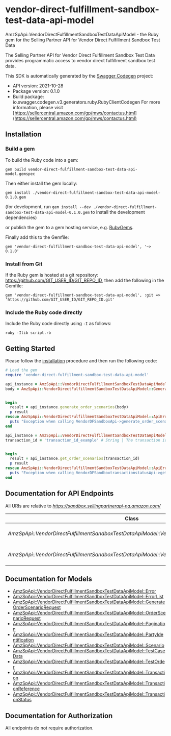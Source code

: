 # vendor-direct-fulfillment-sandbox-test-data-api-model

AmzSpApi::VendorDirectFulfillmentSandboxTestDataApiModel - the Ruby gem for the Selling Partner API for Vendor Direct Fulfillment Sandbox Test Data

The Selling Partner API for Vendor Direct Fulfillment Sandbox Test Data provides programmatic access to vendor direct fulfillment sandbox test data.

This SDK is automatically generated by the [Swagger Codegen](https://github.com/swagger-api/swagger-codegen) project:

- API version: 2021-10-28
- Package version: 0.1.0
- Build package: io.swagger.codegen.v3.generators.ruby.RubyClientCodegen
For more information, please visit [https://sellercentral.amazon.com/gp/mws/contactus.html](https://sellercentral.amazon.com/gp/mws/contactus.html)

## Installation

### Build a gem

To build the Ruby code into a gem:

```shell
gem build vendor-direct-fulfillment-sandbox-test-data-api-model.gemspec
```

Then either install the gem locally:

```shell
gem install ./vendor-direct-fulfillment-sandbox-test-data-api-model-0.1.0.gem
```
(for development, run `gem install --dev ./vendor-direct-fulfillment-sandbox-test-data-api-model-0.1.0.gem` to install the development dependencies)

or publish the gem to a gem hosting service, e.g. [RubyGems](https://rubygems.org/).

Finally add this to the Gemfile:

    gem 'vendor-direct-fulfillment-sandbox-test-data-api-model', '~> 0.1.0'

### Install from Git

If the Ruby gem is hosted at a git repository: https://github.com/GIT_USER_ID/GIT_REPO_ID, then add the following in the Gemfile:

    gem 'vendor-direct-fulfillment-sandbox-test-data-api-model', :git => 'https://github.com/GIT_USER_ID/GIT_REPO_ID.git'

### Include the Ruby code directly

Include the Ruby code directly using `-I` as follows:

```shell
ruby -Ilib script.rb
```

## Getting Started

Please follow the [installation](#installation) procedure and then run the following code:
```ruby
# Load the gem
require 'vendor-direct-fulfillment-sandbox-test-data-api-model'

api_instance = AmzSpApi::VendorDirectFulfillmentSandboxTestDataApiModel::VendorDFSandboxApi.new
body = AmzSpApi::VendorDirectFulfillmentSandboxTestDataApiModel::GenerateOrderScenarioRequest.new # GenerateOrderScenarioRequest | The request payload containing parameters for generating test order data scenarios.


begin
  result = api_instance.generate_order_scenarios(body)
  p result
rescue AmzSpApi::VendorDirectFulfillmentSandboxTestDataApiModel::ApiError => e
  puts "Exception when calling VendorDFSandboxApi->generate_order_scenarios: #{e}"
end

api_instance = AmzSpApi::VendorDirectFulfillmentSandboxTestDataApiModel::VendorDFSandboxtransactionstatusApi.new
transaction_id = 'transaction_id_example' # String | The transaction identifier returned in the response to the generateOrderScenarios operation.


begin
  result = api_instance.get_order_scenarios(transaction_id)
  p result
rescue AmzSpApi::VendorDirectFulfillmentSandboxTestDataApiModel::ApiError => e
  puts "Exception when calling VendorDFSandboxtransactionstatusApi->get_order_scenarios: #{e}"
end
```

## Documentation for API Endpoints

All URIs are relative to *https://sandbox.sellingpartnerapi-na.amazon.com/*

Class | Method | HTTP request | Description
------------ | ------------- | ------------- | -------------
*AmzSpApi::VendorDirectFulfillmentSandboxTestDataApiModel::VendorDFSandboxApi* | [**generate_order_scenarios**](docs/VendorDFSandboxApi.md#generate_order_scenarios) | **POST** /vendor/directFulfillment/sandbox/2021-10-28/orders | 
*AmzSpApi::VendorDirectFulfillmentSandboxTestDataApiModel::VendorDFSandboxtransactionstatusApi* | [**get_order_scenarios**](docs/VendorDFSandboxtransactionstatusApi.md#get_order_scenarios) | **GET** /vendor/directFulfillment/sandbox/2021-10-28/transactions/{transactionId} | 

## Documentation for Models

 - [AmzSpApi::VendorDirectFulfillmentSandboxTestDataApiModel::Error](docs/Error.md)
 - [AmzSpApi::VendorDirectFulfillmentSandboxTestDataApiModel::ErrorList](docs/ErrorList.md)
 - [AmzSpApi::VendorDirectFulfillmentSandboxTestDataApiModel::GenerateOrderScenarioRequest](docs/GenerateOrderScenarioRequest.md)
 - [AmzSpApi::VendorDirectFulfillmentSandboxTestDataApiModel::OrderScenarioRequest](docs/OrderScenarioRequest.md)
 - [AmzSpApi::VendorDirectFulfillmentSandboxTestDataApiModel::Pagination](docs/Pagination.md)
 - [AmzSpApi::VendorDirectFulfillmentSandboxTestDataApiModel::PartyIdentification](docs/PartyIdentification.md)
 - [AmzSpApi::VendorDirectFulfillmentSandboxTestDataApiModel::Scenario](docs/Scenario.md)
 - [AmzSpApi::VendorDirectFulfillmentSandboxTestDataApiModel::TestCaseData](docs/TestCaseData.md)
 - [AmzSpApi::VendorDirectFulfillmentSandboxTestDataApiModel::TestOrder](docs/TestOrder.md)
 - [AmzSpApi::VendorDirectFulfillmentSandboxTestDataApiModel::Transaction](docs/Transaction.md)
 - [AmzSpApi::VendorDirectFulfillmentSandboxTestDataApiModel::TransactionReference](docs/TransactionReference.md)
 - [AmzSpApi::VendorDirectFulfillmentSandboxTestDataApiModel::TransactionStatus](docs/TransactionStatus.md)

## Documentation for Authorization

 All endpoints do not require authorization.

